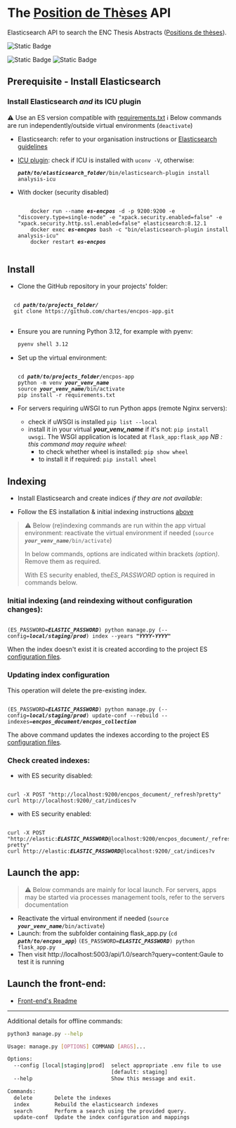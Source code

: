 # The [Position de Thèses](https://theses.chartes.psl.eu/) API
Elasticsearch API to search the ENC Thesis Abstracts ([Positions de thèses](https://theses.chartes.psl.eu/)).

![Static Badge](https://img.shields.io/badge/python-3.12-blue?style=for-the-badge&logo=python&label=PYTHON&color=blue)

![Static Badge](https://img.shields.io/badge/Flask-3.1.0-blue?logo=flask)
![Static Badge](https://img.shields.io/badge/elasticsearch-8.12-blue?logo=elasticsearch)

## Prerequisite - Install Elasticsearch

### Install Elasticsearch _and_ its ICU plugin

:warning: Use an ES version compatible with [requirements.txt](./requirements.txt)
:information_source: Below commands are run independently/outside virtual environments (`deactivate`)
  - Elasticsearch: refer to your organisation instructions or [Elasticsearch guidelines](https://www.elastic.co/guide/en/elasticsearch/reference/current/install-elasticsearch.html#elasticsearch-install-packages)
  - [ICU plugin](https://www.elastic.co/guide/en/elasticsearch/plugins/current/analysis-icu.html): check if ICU is installed with `uconv -V`, otherwise:
    <pre><code><b><i>path/to/elasticsearch_folder</i></b>/bin/elasticsearch-plugin install analysis-icu</code></pre>

- With docker (security disabled)
    <pre><code>
      docker run --name <b><i>es-encpos</i></b> -d -p 9200:9200 -e "discovery.type=single-node" -e "xpack.security.enabled=false" -e "xpack.security.http.ssl.enabled=false" elasticsearch:8.12.1
      docker exec <b><i>es-encpos</i></b> bash -c "bin/elasticsearch-plugin install analysis-icu"
      docker restart <b><i>es-encpos</i></b>
    </code></pre>



## Install

- Clone the GitHub repository in your projects' folder:
<pre>
<code>
  cd <b><i>path/to/projects_folder/</i></b>
  git clone https://github.com/chartes/encpos-app.git
</code>
</pre>
- Ensure you are running Python 3.12, for example with pyenv:
  ```bash
  pyenv shell 3.12
  ```

- Set up the virtual environment:
  <pre><code>
  cd <b><i>path/to/projects_folder</i></b>/encpos-app
  python -m venv <b><i>your_venv_name</i></b>
  source <b><i>your_venv_name</i></b>/bin/activate
  pip install -r requirements.txt
  </code></pre>

- For servers requiring uWSGI to run Python apps (remote Nginx servers):
  - check if uWSGI is installed `pip list --local`
  - install it in your virtual *__your_venv_name__* if it's not: `pip install uwsgi`.
  The WSGI application is located at `flask_app:flask_app`
  *NB : this command may require wheel:*
    - to check whether wheel is installed: `pip show wheel`
    - to install it if required: `pip install wheel`

## Indexing

- Install Elasticsearch and create indices _if they are not available_:

- Follow the ES installation & initial indexing instructions [above](#prerequisite---install-elasticsearch)

> :warning: Below (re)indexing commands are run within the app virtual environment:
> reactivate the virtual environment if needed (<code>source <b><i>your_venv_name</i></b>/bin/activate</code>)
>
> In below commands, options are indicated within brackets <em>(option)</em>. Remove them as required.
>
> With ES security enabled, the<em>ES_PASSWORD</em> option is required in commands below.

### Initial indexing (and reindexing without configuration changes):

<pre><code>
(ES_PASSWORD=<b><i>ELASTIC_PASSWORD</i></b>) python manage.py (--config=<b><i>local/staging/prod</i></b>) index --years <b><i>"YYYY-YYYY"</i></b>
</code></pre>

When the index doesn't exist it is created according to the project ES [configuration files](./elasticsearch/).

### Updating index configuration

This operation will delete the pre-existing index.

<pre><code>
(ES_PASSWORD=<b><i>ELASTIC_PASSWORD</i></b>) python manage.py (--config=<b><i>local/staging/prod</i></b>) update-conf --rebuild --indexes=<b><i>encpos_document/encpos_collection</i></b>
</code></pre>
The above command updates the indexes according to the project ES [configuration files](./elasticsearch/).

### Check created indexes:

- with ES security disabled:
<pre><code>
curl -X POST "http://localhost:9200/encpos_document/_refresh?pretty"
curl http://localhost:9200/_cat/indices?v
</code></pre>

- with ES security enabled:
<pre><code>
curl -X POST "http://elastic:<b><i>ELASTIC_PASSWORD</i></b>@localhost:9200/encpos_document/_refresh?pretty"
curl http://elastic:<b><i>ELASTIC_PASSWORD</i></b>@localhost:9200/_cat/indices?v
</code></pre>

## Launch the app:

> :warning: Below commands are mainly for local launch.
> For servers, apps may be started via processes management tools, refer to the servers documentation
  - Reactivate the virtual environment if needed (<code>source <b><i>your_venv_name</i></b>/bin/activate</code>)
  - Launch:
  from the subfolder containing flask_app.py (<code>cd <b><i>path/to/encpos_app</i></b></code>)
    <code>(ES_PASSWORD=<b><i>ELASTIC_PASSWORD</i></b>) python flask_app.py</code>
  - Then visit http://localhost:5003/api/1.0/search?query=content:Gaule to test it is running



## Launch the front-end:
- [Front-end's Readme](https://github.com/chartes/encpos-vue)

---
Additional details for offline commands:


```bash
python3 manage.py --help

Usage: manage.py [OPTIONS] COMMAND [ARGS]...

Options:
  --config [local|staging|prod]  select appropriate .env file to use
                                 [default: staging]
  --help                         Show this message and exit.

Commands:
  delete       Delete the indexes
  index        Rebuild the elasticsearch indexes
  search       Perform a search using the provided query.
  update-conf  Update the index configuration and mappings

```